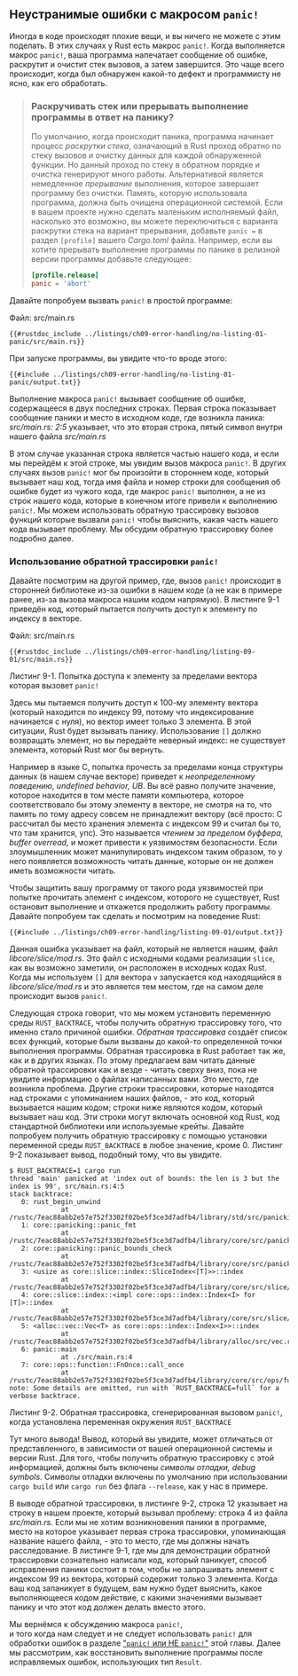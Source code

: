 ## Неустранимые ошибки с макросом `panic!`

Иногда в коде происходят плохие вещи, и вы ничего не можете с этим поделать. В этих случаях у Rust есть макрос `panic!`. Когда выполняется макрос `panic!`, ваша программа напечатает сообщение об ошибке, раскрутит и очистит стек вызовов, а затем завершится. Это чаще всего происходит, когда был обнаружен какой-то дефект и программисту не ясно, как его обработать.

> ### Раскручивать стек или прерывать выполнение программы в ответ на панику?
> По умолчанию, когда происходит паника, программа начинает процесс *раскрутки стека*, означающий в Rust проход обратно по стеку вызовов и очистку данных для каждой обнаруженной функции. Но данный проход по стеку в обратном порядке и очистка генерируют много работы. Альтернативой является немедленное *прерывание* выполнения, которое завершает программу без очистки. Память, которую использовала программа, должна быть очищена операционной системой. Если в вашем проекте нужно сделать маленьким исполняемый файл, насколько это возможно, вы можете переключиться с варианта раскрутки стека на вариант прерывания, добавьте `panic =` в раздел `[profile]` вашего *Cargo.toml* файла. Например, если вы хотите прерывать выполнение программы по панике в релизной версии программы добавьте следующее:
> ```toml
> [profile.release]
> panic = 'abort'
> ```

Давайте попробуем вызвать `panic!` в простой программе:

<span class="filename">Файл: src/main.rs</span>

```rust,should_panic,panics
{{#rustdoc_include ../listings/ch09-error-handling/no-listing-01-panic/src/main.rs}}
```

При запуске программы, вы увидите что-то вроде этого:

```console
{{#include ../listings/ch09-error-handling/no-listing-01-panic/output.txt}}
```

Выполнение макроса `panic!` вызывает сообщение об ошибке, содержащееся в двух последних строках. Первая строка показывает сообщение паники и место в исходном коде, где возникла паника: *src/main.rs: 2:5* указывает, что это вторая строка, пятый символ внутри нашего файла *src/main.rs*

В этом случае указанная строка является частью нашего кода, и если мы перейдём к этой строке, мы увидим  вызов макроса `panic!`. В других случаях вызов `panic!` мог бы произойти в стороннем коде, который вызывает наш код, тогда имя файла и номер строки для сообщения об ошибке будет из чужого кода, где макрос `panic!` выполнен, а не из строк нашего кода, которые в конечном итоге привели к выполнению `panic!`. Мы можем использовать обратную трассировку вызовов функций которые вызвали `panic!` чтобы выяснить, какая часть нашего кода вызывает проблему. Мы обсудим обратную трассировку более подробно далее.

### Использование обратной трассировки `panic!`

Давайте посмотрим на другой пример, где, вызов `panic!` происходит в сторонней библиотеке из-за ошибки в нашем коде (а не как в примере ранее, из-за вызова макроса нашим кодом напрямую). В листинге 9-1 приведён код, который пытается получить доступ к элементу по индексу в векторе.

<span class="filename">Файл: src/main.rs</span>

```rust,should_panic,panics
{{#rustdoc_include ../listings/ch09-error-handling/listing-09-01/src/main.rs}}
```

<span class="caption">Листинг 9-1. Попытка доступа к элементу за пределами вектора которая вызовет <code>panic!</code></span>

Здесь мы пытаемся получить доступ к 100-му элементу вектора (который находится по индексу 99, потому что индексирование начинается с нуля), но вектор имеет только 3 элемента. В этой ситуации, Rust будет вызывать панику. Использование `[]` должно возвращать элемент, но вы передаёте неверный индекс: не существует элемента, который Rust мог бы вернуть.

Например в языке C, попытка прочесть за пределами конца структуры данных (в нашем случае векторе) приведет к *неопределенному поведению, undefined behavior, UB*. Вы всё равно получите значение, которое находится в том месте памяти компьютера, которое соответствовало бы этому элементу в векторе, не смотря на то, что память по тому адресу совсем не принадлежит вектору (всё просто: C рассчитал бы место хранения элемента с индексом 99 и считал бы то, что там хранится, упс). Это называется *чтением за пределом буффера, buffer overread,* и может привести к уязвимостям безопасности. Если злоумышленник может манипулировать индексом таким образом, то у него появляется возможность читать данные, которые он не должен иметь возможности читать.

Чтобы защитить вашу программу от такого рода уязвимостей при попытке прочитать элемент с индексом, которого не существует, Rust остановит выполнение и откажется продолжить работу программы. Давайте попробуем так сделать и посмотрим на поведение Rust:

```console
{{#include ../listings/ch09-error-handling/listing-09-01/output.txt}}
```

Данная ошибка указывает на файл, который не является нашим, файл *libcore/slice/mod.rs*. Это файл с исходными кодами реализации `slice`, как вы возможно заметили, он расположен в исходных кодах Rust. Когда мы используем `[]` для вектора `v` запускается код находящийся в *libcore/slice/mod.rs* и это является тем местом, где на самом деле происходит вызов `panic!`.

Следующая строка говорит, что мы можем установить переменную среды `RUST_BACKTRACE`, чтобы получить обратную трассировку того, что именно стало причиной ошибки. *Обратная трассировка* создаёт список всех функций, которые были вызваны до какой-то определенной точки выполнения программы. Обратная трассировка в Rust работает так же, как и в других языках. По этому предлагаем вам читать данные обратной трассировки как и везде - читать сверху вниз, пока не увидите информацию о файлах написанных вами. Это место, где возникла проблема. Другие строки трассировки, которые находятся над строками с упоминанием наших файлов, - это код, который вызывается нашим кодом; строки ниже являются кодом, который вызывает наш код. Эти строки могут включать основной код Rust, код стандартной библиотеки или используемые крейты. Давайте попробуем получить обратную трассировку с помощью установки переменной среды `RUST_BACKTRACE` в любое значение, кроме 0. Листинг 9-2 показывает вывод, подобный тому, что вы увидите.

<!-- manual-regeneration
cd listings/ch09-error-handling/listing-09-01
RUST_BACKTRACE=1 cargo run
copy the backtrace output below
check the backtrace number mentioned in the text below the listing
-->

```console
$ RUST_BACKTRACE=1 cargo run
thread 'main' panicked at 'index out of bounds: the len is 3 but the index is 99', src/main.rs:4:5
stack backtrace:
   0: rust_begin_unwind
             at /rustc/7eac88abb2e57e752f3302f02be5f3ce3d7adfb4/library/std/src/panicking.rs:483
   1: core::panicking::panic_fmt
             at /rustc/7eac88abb2e57e752f3302f02be5f3ce3d7adfb4/library/core/src/panicking.rs:85
   2: core::panicking::panic_bounds_check
             at /rustc/7eac88abb2e57e752f3302f02be5f3ce3d7adfb4/library/core/src/panicking.rs:62
   3: <usize as core::slice::index::SliceIndex<[T]>>::index
             at /rustc/7eac88abb2e57e752f3302f02be5f3ce3d7adfb4/library/core/src/slice/index.rs:255
   4: core::slice::index::<impl core::ops::index::Index<I> for [T]>::index
             at /rustc/7eac88abb2e57e752f3302f02be5f3ce3d7adfb4/library/core/src/slice/index.rs:15
   5: <alloc::vec::Vec<T> as core::ops::index::Index<I>>::index
             at /rustc/7eac88abb2e57e752f3302f02be5f3ce3d7adfb4/library/alloc/src/vec.rs:1982
   6: panic::main
             at ./src/main.rs:4
   7: core::ops::function::FnOnce::call_once
             at /rustc/7eac88abb2e57e752f3302f02be5f3ce3d7adfb4/library/core/src/ops/function.rs:227
note: Some details are omitted, run with `RUST_BACKTRACE=full` for a verbose backtrace.
```

<span class="caption">Листинг 9-2. Обратная трассировка, сгенерированная вызовом <code>panic!</code>, когда установлена переменная окружения <code>RUST_BACKTRACE</code></span>

Тут много вывода! Вывод, который вы увидите, может отличаться от представленного, в зависимости от вашей операционной системы и версии Rust. Для того, чтобы получить обратную трассировку с этой информацией, должны быть включены <em>символы отладки, debug symbols</em>. Символы отладки включены по умолчанию при использовании `cargo build` или `cargo run` без флага `--release`, как у нас в примере.

В выводе обратной трассировки, в листинге 9-2, строка 12 указывает на строку в нашем проекте, который вызывал проблему: строка 4 из файла *src/main.rs.* Если мы не хотим возникновения паники в программе, место на которое указывает первая строка трассировки, упоминающая название нашего файла, - это то место, где мы должны начать расследование. В листинге 9-1, где мы для демонстрации обратной трассировки сознательно написали код, который паникует, способ исправления паники состоит в том, чтобы не запрашивать элемент с индексом 99 из вектора, который содержит только 3 элемента. Когда ваш код запаникует в будущем, вам нужно будет выяснить, какое выполняющееся кодом действие, с какими значениями вызывает панику и что этот код должен делать вместо этого.

Мы вернёмся к обсуждению макроса `panic!`, <br> и того когда нам следует и не следует использовать `panic!` для обработки ошибок в разделе <a href="ch09-03-to-panic-or-not-to-panic.html#to-panic-or-not-to-panic" data-md-type="link">"`panic!` или НЕ `panic!`"</a><!--  --> этой главы. Далее мы рассмотрим, как восстановить выполнение программы после исправляемых ошибок, использующих тип `Result`.
